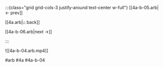 :::{class="grid grid-cols-3 justify-around text-center w-full"}
[[4a-b-05.arb|← prev]]

[[4a.arb|⌂ back]]

[[4a-b-06.arb|next →]]

:::

![[4a-b-04.arb.mp4]]

#arb #4a #4a-b-04


